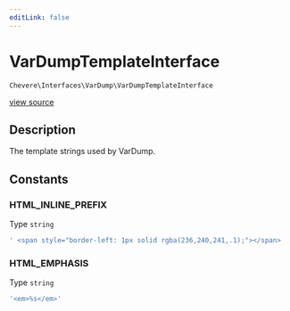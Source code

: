 ```yaml
---
editLink: false
---
```


# VarDumpTemplateInterface

`Chevere\Interfaces\VarDump\VarDumpTemplateInterface`

[view source](https://github.com/chevere/chevere/blob/main/src/Chevere/Interfaces/VarDump/VarDumpTemplateInterface.php)

## Description

The template strings used by VarDump.

## Constants

### HTML_INLINE_PREFIX

Type `string`

```php
' <span style="border-left: 1px solid rgba(236,240,241,.1);"></span>  '
```

### HTML_EMPHASIS

Type `string`

```php
'<em>%s</em>'
```
